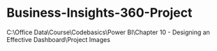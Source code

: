# Business-Insights-360-Project

C:\Office Data\Course\Codebasics\Power BI\Chapter 10 - Designing an Effective Dashboard\Project Images
